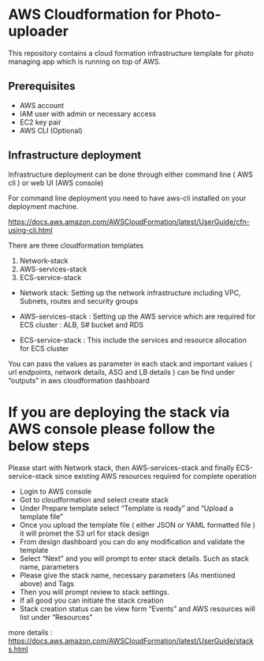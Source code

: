 # AWS Cloudformation for Photo-uploader

This repository contains a cloud formation infrastructure template for photo managing app which is running on top of AWS.


## Prerequisites

* AWS account
* IAM user with admin or necessary access
* EC2 key pair
* AWS CLI (Optional)

## Infrastructure deployment

Infrastructure deployment can be done through either command line ( AWS cli ) or web UI (AWS console)

For command line deployment you need to have aws-cli installed on your deployment machine.

https://docs.aws.amazon.com/AWSCloudFormation/latest/UserGuide/cfn-using-cli.html

There are three cloudformation templates 

1. Network-stack
2. AWS-services-stack
3. ECS-service-stack

- Network stack: Setting up the network infrastructure including VPC, Subnets, routes and security groups

- AWS-services-stack : Setting up the AWS service which are required for  ECS cluster :  ALB, S# bucket and RDS

- ECS-service-stack : This include the services and resource allocation for ECS cluster

You can pass the values as parameter in each stack and important values ( url endpoints, network details, ASG and LB details ) can be find under “outputs” in aws cloudformation dashboard


# If you are deploying the stack via AWS console please follow the below steps 

Please start with Network stack, then AWS-services-stack and finally ECS-service-stack since existing AWS resources required for complete operation

- Login to AWS console  
- Got to cloudformation and select create stack
- Under Prepare template  select “Template is ready” and “Upload a template file”
- Once you upload the template file ( either JSON or YAML formatted file ) it will promet the S3 url for stack design 
- From design dashboard you can do any modification and validate the template 
- Select “Next” and you will prompt to enter stack details. Such as stack name, parameters
- Please give the stack name, necessary parameters (As mentioned above) and Tags
- Then you will prompt review to stack settings. 
- If all good you can initiate the stack creation
- Stack creation status can be view form “Events” and AWS resources will list under “Resources”

more details : https://docs.aws.amazon.com/AWSCloudFormation/latest/UserGuide/stacks.html

